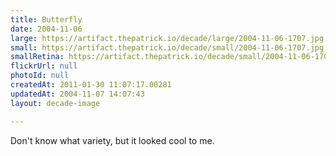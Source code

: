 ```yaml
---
title: Butterfly
date: 2004-11-06
large: https://artifact.thepatrick.io/decade/large/2004-11-06-1707.jpg
small: https://artifact.thepatrick.io/decade/small/2004-11-06-1707.jpg
smallRetina: https://artifact.thepatrick.io/decade/small/2004-11-06-1707@2x.jpg
flickrUrl: null
photoId: null
createdAt: 2011-01-30 11:07:17.00281
updatedAt: 2004-11-07 14:07:43
layout: decade-image

---
```

Don't know what variety, but it looked cool to me.
